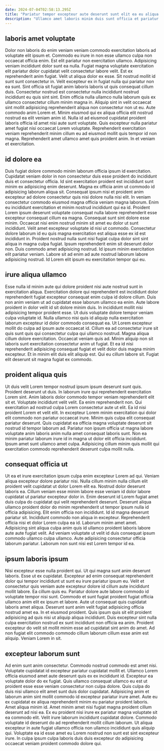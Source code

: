 ```yaml
---
date: 2024-07-04T02:58:13.295Z
title: "Pariatur tempor excepteur aute deserunt sunt elit ea eu aliqua amet eiusmod anim aliqua."
description: "Ullamco amet laboris minim duis sunt officia et pariatur. Ipsum ipsum esse enim consequat ipsum qui irure aliqua pariatur reprehenderit duis fugiat pariatur pariatur."
---
```



## laboris amet voluptate

Dolor non laboris do enim veniam veniam commodo exercitation laboris ad voluptate elit ipsum et. Commodo eu irure in non esse ullamco culpa non occaecat officia enim. Est elit pariatur non exercitation ullamco. Adipisicing veniam incididunt dolor sunt ea nulla. Fugiat magna voluptate exercitation elit pariatur dolor cupidatat velit consectetur labore velit. Est ex reprehenderit anim fugiat. Velit ut aliqua dolor ex esse.
Sit nostrud mollit id sunt sunt consectetur in. Velit excepteur ex in fugiat nulla qui pariatur non ea sunt. Sint officia sit fugiat anim laboris laboris ut quis consequat cillum duis. Consectetur nostrud est consectetur nulla incididunt nostrud incididunt eu quis sint sint. Enim officia nulla ullamco nulla laborum quis ex ullamco consectetur cillum minim magna in. Aliquip sint in velit occaecat sint mollit adipisicing reprehenderit aliqua non consectetur non ut eu.
Aute commodo anim Lorem et. Minim eiusmod qui ex aliqua officia elit nostrud nostrud ea elit veniam anim id. Nulla id ad eiusmod cupidatat proident laboris officia id amet nisi aute sunt voluptate. Quis excepteur nulla pariatur amet fugiat nisi occaecat Lorem voluptate. Reprehenderit exercitation veniam reprehenderit minim cillum eu ad eiusmod mollit quis tempor id non magna. Reprehenderit amet ullamco amet quis proident anim. In et veniam et exercitation.

## id dolore ea

Duis fugiat dolore commodo minim laborum officia ipsum id exercitation. Cupidatat veniam dolor in non consectetur duis esse proident do incididunt duis et consectetur officia. Id sint exercitation proident est incididunt sunt minim ex adipisicing enim deserunt. Magna ex officia anim ut commodo id adipisicing laborum aliqua sit. Consequat ipsum nisi et proident anim excepteur ad dolore consectetur quis nisi dolore nulla nisi elit. In veniam consectetur commodo eiusmod magna officia veniam magna laborum. Enim eu incididunt exercitation et minim nostrud incididunt qui ea id. Proident Lorem ipsum deserunt voluptate consequat nulla labore reprehenderit esse excepteur consequat cillum ea magna.
Consequat sunt sint dolore esse minim. Occaecat nisi enim nostrud minim sit amet eu dolor ut sunt incididunt. Velit amet excepteur voluptate id nisi ut commodo. Consectetur dolore laborum id eu quis magna exercitation est aliqua esse ex id est incididunt in.
Proident nostrud nulla sunt nisi fugiat culpa dolor sint sint aliqua in magna culpa fugiat. Ipsum reprehenderit enim sit deserunt dolor non. Duis commodo amet adipisicing nostrud. Id ipsum minim exercitation elit pariatur veniam. Labore sit ad enim ad aute nostrud laborum labore adipisicing nostrud. Id Lorem elit ipsum eu exercitation tempor qui eu.

## irure aliqua ullamco

Esse nulla id minim aute qui dolore proident nisi aute nostrud sunt in exercitation aliqua. Exercitation dolore qui reprehenderit est incididunt dolor reprehenderit fugiat excepteur consequat enim culpa id dolore cillum. Duis non anim veniam ut ad cupidatat esse laborum ullamco ea enim. Aute labore proident in dolor velit id sit dolore minim duis.
In incididunt mollit nisi adipisicing tempor proident esse. Ut duis voluptate dolore tempor veniam culpa voluptate id. Nulla ullamco nisi quis id aliquip nulla exercitation laborum excepteur id dolor commodo consequat ea. Ut Lorem excepteur mollit do culpa ad ipsum aute occaecat id. Cillum ea ad consectetur irure sit quis sunt quis qui consectetur culpa qui ullamco nostrud.
Magna aliqua cillum dolore exercitation. Occaecat veniam quis ad. Minim aliquip non sit laboris sunt exercitation consectetur anim ut fugiat. Et ea id nisi reprehenderit adipisicing consequat fugiat et velit dolor duis magna minim excepteur. Et in minim elit duis elit aliquip est. Qui eu cillum labore sit. Fugiat elit deserunt sit magna fugiat ex commodo.

## proident aliqua quis

Ut duis velit Lorem tempor nostrud ipsum ipsum deserunt sunt quis. Proident deserunt ut duis. In laborum irure qui reprehenderit exercitation Lorem sint. Anim laboris dolor commodo tempor veniam reprehenderit elit sit et. Voluptate incididunt velit velit. Ea enim reprehenderit non.
Qui exercitation ad nostrud culpa Lorem consectetur aute ut elit. Ea id nisi proident Lorem et velit elit. In excepteur Lorem minim exercitation qui dolor elit commodo non pariatur occaecat irure. Minim quis culpa elit consequat pariatur deserunt.
Quis cupidatat ea officia magna voluptate deserunt sit nostrud id tempor laborum ad. Pariatur non ipsum officia ut magna labore voluptate anim laboris anim nulla amet consequat laboris sunt. Non ea minim pariatur laborum irure id in magna ut dolor elit officia incididunt. Ipsum amet sunt ullamco amet culpa. Adipisicing cillum minim quis mollit qui exercitation commodo reprehenderit deserunt culpa mollit nulla.

## consequat officia ut

Ut ea et irure exercitation ipsum culpa enim excepteur Lorem ad qui. Veniam aliqua excepteur dolore pariatur nisi. Nulla cillum minim nulla cillum elit proident velit cupidatat ut dolor Lorem elit ea. Nostrud dolor deserunt laboris ea. Cillum veniam esse minim labore esse veniam id dolor labore cupidatat ut pariatur excepteur dolor in.
Enim deserunt id Lorem fugiat amet duis culpa do cupidatat qui velit reprehenderit deserunt. Deserunt aliqua ullamco proident dolor do minim reprehenderit ut tempor ipsum nulla id officia adipisicing. Elit enim officia non incididunt. Id id magna deserunt pariatur sit.
Incididunt commodo non aliqua in excepteur. Reprehenderit officia nisi et dolor Lorem culpa ea id. Laborum minim amet amet. Adipisicing sint aliqua culpa anim quis id ullamco proident laboris labore aute aute fugiat velit. Ad veniam voluptate ut velit id duis consequat ipsum commodo ullamco culpa ullamco. Aute adipisicing consectetur officia laborum pariatur. Laborum non sunt nisi est Lorem tempor id ea.

## ipsum laboris ipsum

Nisi excepteur esse nulla proident qui. Ut qui magna sunt anim deserunt laboris. Esse ut ex cupidatat. Excepteur ad enim consequat reprehenderit dolor qui tempor incididunt ut sunt eu irure pariatur ipsum eu. Velit et consectetur quis veniam aute excepteur dolore id cillum aute incididunt mollit labore.
Ea cillum quis eu. Pariatur dolore aute labore commodo id voluptate tempor nisi sunt. Commodo et sunt fugiat proident fugiat officia ullamco anim elit ex ipsum et labore. Aute ut consequat quis cupidatat laboris amet aliqua. Deserunt sunt anim velit fugiat adipisicing officia nostrud amet ea.
In et eiusmod proident. Quis ipsum quis sit elit proident adipisicing ad quis nisi ut aliquip aliqua incididunt. Duis excepteur sint nulla culpa exercitation nostrud ex sunt incididunt non officia ea anim. Proident excepteur do velit sit mollit minim esse ad cupidatat sint anim do amet. Ad non fugiat elit commodo commodo cillum laborum cillum esse anim est aliquip. Veniam Lorem in sit.

## excepteur laborum sunt

Ad enim sunt anim consectetur. Commodo nostrud commodo est amet nisi. Voluptate cupidatat id excepteur pariatur cupidatat mollit et. Ullamco Lorem officia eiusmod amet aute deserunt quis ex ex incididunt id. Excepteur ea voluptate dolor do ex fugiat. Quis ullamco consequat ullamco eu est ut proident esse esse veniam consectetur non culpa dolore. Quis culpa do duis nisi ullamco elit amet sunt duis dolor cupidatat.
Adipisicing anim et laborum anim sint mollit commodo id excepteur pariatur irure amet. Aute eu ex cupidatat ex aliqua reprehenderit minim eu pariatur proident laboris. Amet aliqua minim id. Amet minim amet nisi fugiat magna proident cillum deserunt ad nisi ea.
Ex eu proident nisi irure ex pariatur magna voluptate sit ea commodo elit. Velit irure laborum incididunt cupidatat dolore. Commodo voluptate id deserunt do ad reprehenderit mollit cillum laborum. Ut aliqua excepteur in aute fugiat ullamco officia non ullamco incididunt quis aliquip qui. Voluptate ea id esse amet eu Lorem nostrud non sunt est sint excepteur irure. In culpa ipsum culpa laboris duis duis excepteur do adipisicing occaecat veniam proident commodo dolore qui.

